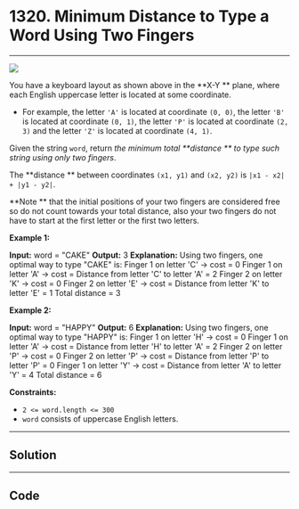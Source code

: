 # 1320. Minimum Distance to Type a Word Using Two Fingers

---

![](https://assets.leetcode.com/uploads/2020/01/02/leetcode_keyboard.png)

You have a keyboard layout as shown above in the **X-Y ** plane, where each English uppercase letter is located at some coordinate.

  * For example, the letter `'A'` is located at coordinate `(0, 0)`, the letter `'B'` is located at coordinate `(0, 1)`, the letter `'P'` is located at coordinate `(2, 3)` and the letter `'Z'` is located at coordinate `(4, 1)`.



Given the string `word`, return _the minimum total **distance ** to type such string using only two fingers_.

The **distance ** between coordinates `(x1, y1)` and `(x2, y2)` is `|x1 - x2| + |y1 - y2|`.

**Note ** that the initial positions of your two fingers are considered free so do not count towards your total distance, also your two fingers do not have to start at the first letter or the first two letters.

 

**Example 1:**


**Input:** word = "CAKE"
**Output:** 3
**Explanation:** Using two fingers, one optimal way to type "CAKE" is: 
Finger 1 on letter 'C' -> cost = 0 
Finger 1 on letter 'A' -> cost = Distance from letter 'C' to letter 'A' = 2 
Finger 2 on letter 'K' -> cost = 0 
Finger 2 on letter 'E' -> cost = Distance from letter 'K' to letter 'E' = 1 
Total distance = 3


**Example 2:**


**Input:** word = "HAPPY"
**Output:** 6
**Explanation:** Using two fingers, one optimal way to type "HAPPY" is:
Finger 1 on letter 'H' -> cost = 0
Finger 1 on letter 'A' -> cost = Distance from letter 'H' to letter 'A' = 2
Finger 2 on letter 'P' -> cost = 0
Finger 2 on letter 'P' -> cost = Distance from letter 'P' to letter 'P' = 0
Finger 1 on letter 'Y' -> cost = Distance from letter 'A' to letter 'Y' = 4
Total distance = 6


 

**Constraints:**

  * `2 <= word.length <= 300`
  * `word` consists of uppercase English letters.

---

## Solution



---

## Code
```python


```